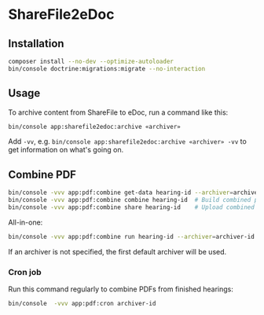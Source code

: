 # ShareFile2eDoc

## Installation

```sh
composer install --no-dev --optimize-autoloader
bin/console doctrine:migrations:migrate --no-interaction
```

## Usage

To archive content from ShareFile to eDoc, run a command like this:

```sh
bin/console app:sharefile2edoc:archive «archiver»
```

Add `-vv`, e.g. `bin/console app:sharefile2edoc:archive «archiver» -vv` to get
information on what's going on.


## Combine PDF

```sh
bin/console -vvv app:pdf:combine get-data hearing-id --archiver=archiver-id # Get data from ShareFile
bin/console -vvv app:pdf:combine combine hearing-id  # Build combined pdf
bin/console -vvv app:pdf:combine share hearing-id    # Upload combined pdf to ShareFile
```

All-in-one:

```sh
bin/console -vvv app:pdf:combine run hearing-id --archiver=archiver-id # Archive combined pdf in eDoc
```

If an archiver is not specified, the first default archiver will be used.

### Cron job

Run this command regularly to combine PDFs from finished hearings:

```sh
bin/console  -vvv app:pdf:cron archiver-id
```
